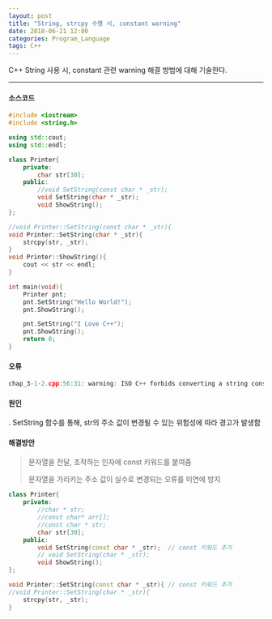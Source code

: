 ```yaml
---
layout: post
title: "String, strcpy 수행 시, constant warning"
date: 2018-06-21 12:00
categories: Program_Language
tags: C++
---
```


C++ String 사용 시, constant 관련 warning 해결 방법에 대해 기술한다.

------

#### 소스코드

```c++
#include <iostream>
#include <string.h>

using std::cout;
using std::endl;

class Printer{
    private:
        char str[30];
    public:      
        //void SetString(const char * _str);
        void SetString(char * _str);
        void ShowString();
};

//void Printer::SetString(const char * _str){
void Printer::SetString(char * _str){     
    strcpy(str, _str);
}
void Printer::ShowString(){        
    cout << str << endl;
}

int main(void){
    Printer pnt;
    pnt.SetString("Hello World!");
    pnt.ShowString();

    pnt.SetString("I Love C++");
    pnt.ShowString();
    return 0;
}
```



#### 오류

```c++
chap_3-1-2.cpp:56:31: warning: ISO C++ forbids converting a string constant to 'char*' [-Wwrite-strings]
```



#### 원인

  . SetString 함수를 통해, str의 주소 값이 변경될 수 있는 위험성에 따라 경고가 발생함



#### 해결방안

> 문자열을 전달, 조작하는 인자에 const 키워드를 붙여줌
>
> 문자열을 가리키는 주소 값이 실수로 변경되는 오류를 미연에 방지

```c++
class Printer{
    private:
        //char * str;
        //const char* arr[];
        //const char * str;
        char str[30];
    public:      
        void SetString(const char * _str);	// const 키워드 추가
        // void SetString(char * _str);
        void ShowString();
};

void Printer::SetString(const char * _str){	// const 키워드 추가
//void Printer::SetString(char * _str){     
    strcpy(str, _str);
}
```


